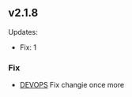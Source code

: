 ## v2.1.8
Updates:
  * Fix: 1

### Fix
- [DEVOPS](https://bridgerpay.atlassian.net/browse/DEVOPS) Fix changie once more